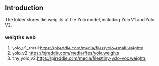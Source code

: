 ## Introduction

The folder stores the weights of the Yolo model, including Yolo V1 and Yolo V2.

### weigths web

1. yolo_v1_small:https://pjreddie.com/media/files/yolo-small.weights
2. yolo_v2:https://pjreddie.com/media/files/yolo.weights
3. tiny_yolo_v2:https://pjreddie.com/media/files/tiny-yolo-voc.weights
